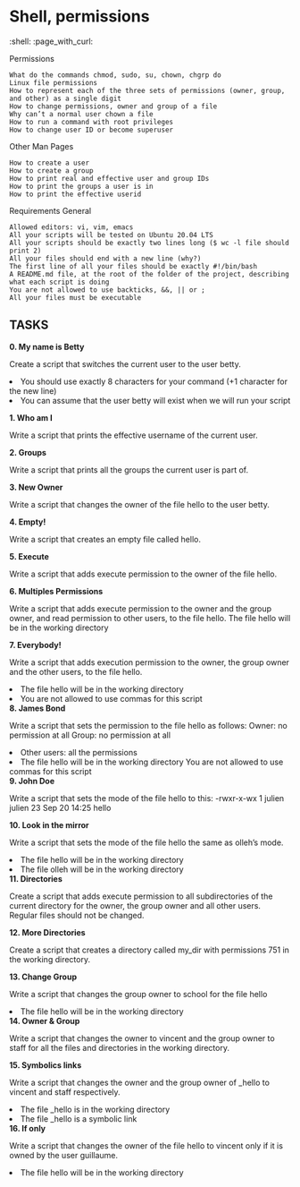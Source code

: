 <h1> Shell, permissions </h1>  :shell: :page_with_curl:


Permissions

    What do the commands chmod, sudo, su, chown, chgrp do
    Linux file permissions
    How to represent each of the three sets of permissions (owner, group, and other) as a single digit
    How to change permissions, owner and group of a file
    Why can’t a normal user chown a file
    How to run a command with root privileges
    How to change user ID or become superuser

Other Man Pages

    How to create a user
    How to create a group
    How to print real and effective user and group IDs
    How to print the groups a user is in
    How to print the effective userid

Requirements
General

    Allowed editors: vi, vim, emacs
    All your scripts will be tested on Ubuntu 20.04 LTS
    All your scripts should be exactly two lines long ($ wc -l file should print 2)
    All your files should end with a new line (why?)
    The first line of all your files should be exactly #!/bin/bash
    A README.md file, at the root of the folder of the project, describing what each script is doing
    You are not allowed to use backticks, &&, || or ;
    All your files must be executable
<h2> TASKS </h2>
   
   <strong> 0. My name is Betty </strong>
    <p> Create a script that switches the current user to the user betty. </p>
     <li>You should use exactly 8 characters for your command (+1 character for the new line)</li>
     <li>You can assume that the user betty will exist when we will run your script</li>

   <strong> 1. Who am I </strong> 
    <p>Write a script that prints the effective username of the current user.</p>
    <strong> 2. Groups</strong> 
   <p> Write a script that prints all the groups the current user is part of.</p>
   <strong>  3. New Owner</strong> 
   <p> Write a script that changes the owner of the file hello to the user betty.</p>
   <strong>  4. Empty!</strong> 
   <p> Write a script that creates an empty file called hello.</p>
   <strong>  5. Execute </strong> 
  <p> Write a script that adds execute permission to the owner of the file hello.</p>
    <strong> 6. Multiples Permissions</strong> 
   <p> Write a script that adds execute permission to the owner and the group owner, and read permission to other users, to the file hello.
    The file hello will be in the working directory </p>
    <strong> 7. Everybody!</strong> 
    <p>Write a script that adds execution permission to the owner, the group owner and the other users, to the file hello. </p>
    <li>The file hello will be in the working directory </li>
    <li>You are not allowed to use commas for this script</li>
    <strong> 8. James Bond</strong> 
   <p> Write a script that sets the permission to the file hello as follows:
   Owner: no permission at all
    Group: no permission at all </p>
   <li> Other users: all the permissions </li>
    <li>The file hello will be in the working directory You are not allowed to use commas for this script</li>
  <strong>   9. John Doe</strong> 
   <p> Write a script that sets the mode of the file hello to this:
    -rwxr-x-wx 1 julien julien 23 Sep 20 14:25 hello </p>
   <strong>  10. Look in the mirror </strong> 
   <p> Write a script that sets the mode of the file hello the same as olleh’s mode.</p>
<li>The file hello will be in the working directory </li>
<li>The file olleh will be in the working directory </li>
   <strong>  11. Directories</strong> 
   <p> Create a script that adds execute permission to all subdirectories of the current directory for the owner, the group owner and all other users.      Regular files should not be changed.</p>
   <strong>  12. More Directories</strong> 
   <p> Create a script that creates a directory called my_dir with permissions 751 in the working directory.</p>
   <strong>  13. Change Group </strong> 
    <p>Write a script that changes the group owner to school for the file hello </p>
    <li>The file hello will be in the working directory </li>
   <strong>  14. Owner & Group </strong> 
    <p>Write a script that changes the owner to vincent and the group owner to staff for all the files and directories in the working directory.</p>
   <strong>  15. Symbolics links </strong> 
    <p>Write a script that changes the owner and the group owner of _hello to vincent and staff respectively.</p>

   <li>The file _hello is in the working directory </li>
    <li>The file _hello is a symbolic link </li>
    <strong> 16. If only </strong> 
   <p> Write a script that changes the owner of the file hello to vincent only if it is owned by the user guillaume.</p>
   <li> The file hello will be in the working directory </li>

